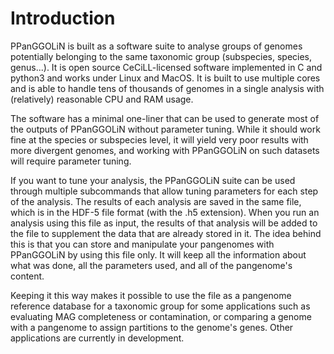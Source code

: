 # Introduction

PPanGGOLiN is built as a software suite to analyse groups of genomes potentially belonging to the same taxonomic group (subspecies, species, genus...). It is open source CeCiLL-licensed software implemented in C and python3 and works under Linux and MacOS. It is built to use multiple cores and is able to handle tens of thousands of genomes in a single analysis with (relatively) reasonable CPU and RAM usage.

The software has a minimal one-liner that can be used to generate most of the outputs of PPanGGOLiN without parameter tuning. While it should work fine at the species or subspecies level, it will yield very poor results with more divergent genomes, and working with PPanGGOLiN on such datasets will require parameter tuning.

If you want to tune your analysis, the PPanGGOLiN suite can be used through multiple subcommands that allow tuning parameters for each step of the analysis. The results of each analysis are saved in the same file, which is in the HDF-5 file format (with the .h5 extension). When you run an analysis using this file as input, the results of that analysis will be added to the file to supplement the data that are already stored in it. 
The idea behind this is that you can store and manipulate your pangenomes with PPanGGOLiN by using this file only. It will keep all the information about what was done, all the parameters used, and all of the pangenome's content.

Keeping it this way makes it possible to use the file as a pangenome reference database for a taxonomic group for some applications such as evaluating MAG completeness or contamination, or comparing a genome with a pangenome to assign partitions to the genome's genes. Other applications are currently in development.